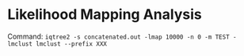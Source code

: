 # Likelihood Mapping Analysis


Command: `iqtree2 -s concatenated.out -lmap 10000 -n 0 -m TEST -lmclust lmclust --prefix XXX`

